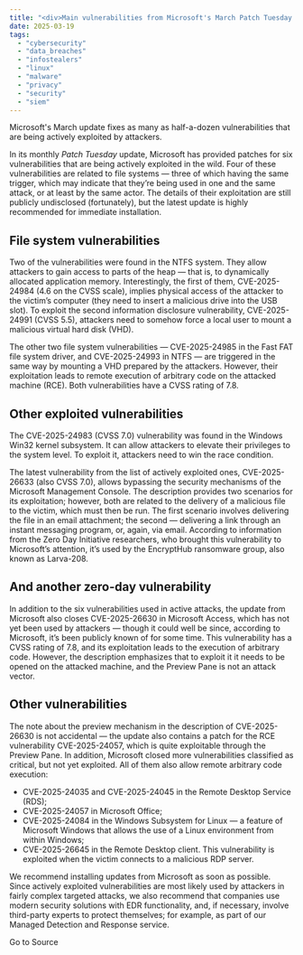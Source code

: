 ```yaml
---
title: "<div>Main vulnerabilities from Microsoft's March Patch Tuesday | Kaspersky official blog</div>"
date: 2025-03-19
tags: 
  - "cybersecurity"
  - "data_breaches"
  - "infostealers"
  - "linux"
  - "malware"
  - "privacy"
  - "security"
  - "siem"
---
```


Microsoft's March update fixes as many as half-a-dozen vulnerabilities that are being actively exploited by attackers.

In its monthly _Patch Tuesday_ update, Microsoft has provided patches for six vulnerabilities that are being actively exploited in the wild. Four of these vulnerabilities are related to file systems — three of which having the same trigger, which may indicate that they’re being used in one and the same attack, or at least by the same actor. The details of their exploitation are still publicly undisclosed (fortunately), but the latest update is highly recommended for immediate installation.

## File system vulnerabilities

Two of the vulnerabilities were found in the NTFS system. They allow attackers to gain access to parts of the heap — that is, to dynamically allocated application memory. Interestingly, the first of them, CVE-2025-24984 (4.6 on the CVSS scale), implies physical access of the attacker to the victim’s computer (they need to insert a malicious drive into the USB slot). To exploit the second information disclosure vulnerability, CVE-2025-24991 (CVSS 5.5), attackers need to somehow force a local user to mount a malicious virtual hard disk (VHD).

The other two file system vulnerabilities — CVE-2025-24985 in the Fast FAT file system driver, and CVE-2025-24993 in NTFS — are triggered in the same way by mounting a VHD prepared by the attackers. However, their exploitation leads to remote execution of arbitrary code on the attacked machine (RCE). Both vulnerabilities have a CVSS rating of 7.8.

## Other exploited vulnerabilities

The CVE-2025-24983 (CVSS 7.0) vulnerability was found in the Windows Win32 kernel subsystem. It can allow attackers to elevate their privileges to the system level. To exploit it, attackers need to win the race condition.

The latest vulnerability from the list of actively exploited ones, CVE-2025-26633 (also CVSS 7.0), allows bypassing the security mechanisms of the Microsoft Management Console. The description provides two scenarios for its exploitation; however, both are related to the delivery of a malicious file to the victim, which must then be run. The first scenario involves delivering the file in an email attachment; the second — delivering a link through an instant messaging program, or, again, via email. According to information from the Zero Day Initiative researchers, who brought this vulnerability to Microsoft’s attention, it’s used by the EncryptHub ransomware group, also known as Larva-208.

## And another zero-day vulnerability

In addition to the six vulnerabilities used in active attacks, the update from Microsoft also closes CVE-2025-26630 in Microsoft Access, which has not yet been used by attackers — though it could well be since, according to Microsoft, it’s been publicly known of for some time. This vulnerability has a CVSS rating of 7.8, and its exploitation leads to the execution of arbitrary code. However, the description emphasizes that to exploit it it needs to be opened on the attacked machine, and the Preview Pane is not an attack vector.

## Other vulnerabilities

The note about the preview mechanism in the description of CVE-2025-26630 is not accidental — the update also contains a patch for the RCE vulnerability CVE-2025-24057, which is quite exploitable through the Preview Pane. In addition, Microsoft closed more vulnerabilities classified as critical, but not yet exploited. All of them also allow remote arbitrary code execution:

- CVE-2025-24035 and CVE-2025-24045 in the Remote Desktop Service (RDS);
- CVE-2025-24057 in Microsoft Office;
- CVE-2025-24084 in the Windows Subsystem for Linux — a feature of Microsoft Windows that allows the use of a Linux environment from within Windows;
- CVE-2025-26645 in the Remote Desktop client. This vulnerability is exploited when the victim connects to a malicious RDP server.

We recommend installing updates from Microsoft as soon as possible. Since actively exploited vulnerabilities are most likely used by attackers in fairly complex targeted attacks, we also recommend that companies use modern security solutions with EDR functionality, and, if necessary, involve third-party experts to protect themselves; for example, as part of our Managed Detection and Response service.

Go to Source
